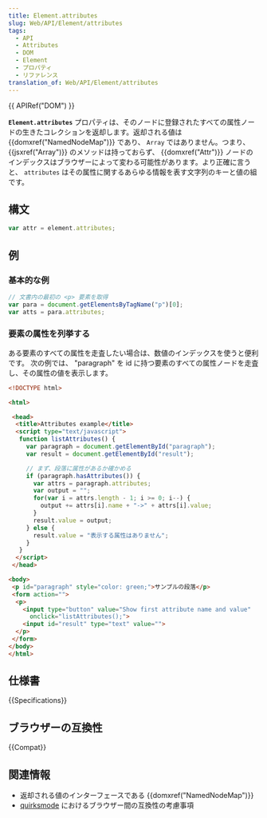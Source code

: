 ```yaml
---
title: Element.attributes
slug: Web/API/Element/attributes
tags:
  - API
  - Attributes
  - DOM
  - Element
  - プロパティ
  - リファレンス
translation_of: Web/API/Element/attributes
---
```

{{ APIRef("DOM") }}

**`Element.attributes`** プロパティは、そのノードに登録されたすべての属性ノードの生きたコレクションを返却します。返却される値は {{domxref("NamedNodeMap")}} であり、 `Array` ではありません。つまり、 {{jsxref("Array")}} のメソッドは持っておらず、 {{domxref("Attr")}} ノードのインデックスはブラウザーによって変わる可能性があります。より正確に言うと、 `attributes` はその属性に関するあらゆる情報を表す文字列のキーと値の組です。

## 構文

```js
var attr = element.attributes;
```

## 例

### 基本的な例

```js
// 文書内の最初の <p> 要素を取得
var para = document.getElementsByTagName("p")[0];
var atts = para.attributes;
```

### 要素の属性を列挙する

ある要素のすべての属性を走査したい場合は、数値のインデックスを使うと便利です。
次の例では、 "paragraph" を id に持つ要素のすべての属性ノードを走査し、その属性の値を表示します。

```html
<!DOCTYPE html>

<html>

 <head>
  <title>Attributes example</title>
  <script type="text/javascript">
   function listAttributes() {
     var paragraph = document.getElementById("paragraph");
     var result = document.getElementById("result");

     // まず、段落に属性があるか確かめる
     if (paragraph.hasAttributes()) {
       var attrs = paragraph.attributes;
       var output = "";
       for(var i = attrs.length - 1; i >= 0; i--) {
         output += attrs[i].name + "->" + attrs[i].value;
       }
       result.value = output;
     } else {
       result.value = "表示する属性はありません";
     }
   }
  </script>
 </head>

<body>
 <p id="paragraph" style="color: green;">サンプルの段落</p>
 <form action="">
  <p>
    <input type="button" value="Show first attribute name and value"
      onclick="listAttributes();">
    <input id="result" type="text" value="">
  </p>
 </form>
</body>
</html>
```

## 仕様書

{{Specifications}}

## ブラウザーの互換性

{{Compat}}

## 関連情報

- 返却される値のインターフェースである {{domxref("NamedNodeMap")}}
- [quirksmode](https://www.quirksmode.org/dom/w3c_core.html#attributes) におけるブラウザー間の互換性の考慮事項
